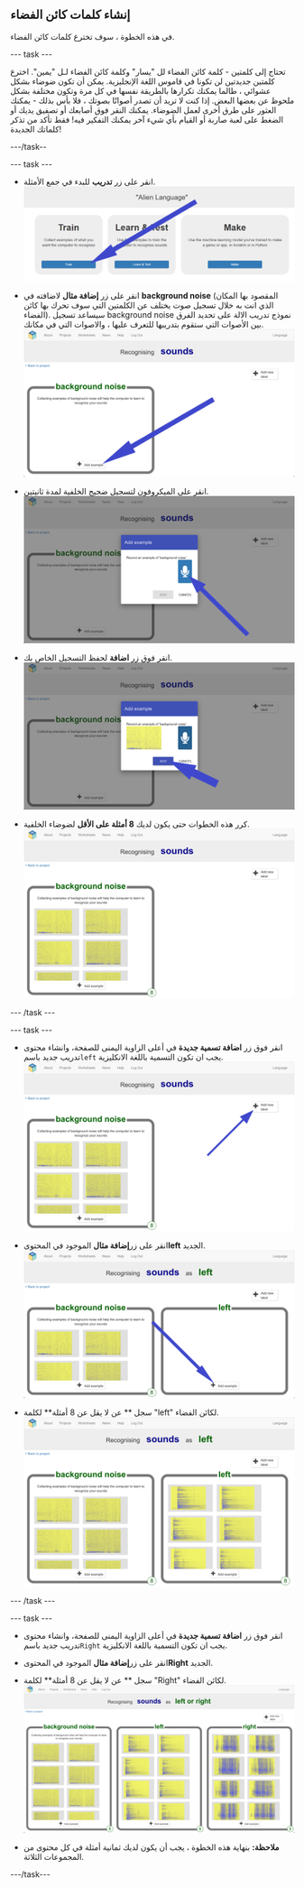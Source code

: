 ## إنشاء كلمات كائن الفضاء
في هذه الخطوة ، سوف تخترع كلمات كائن الفضاء.

--- task ---

تحتاج إلى كلمتين - كلمة كائن الفضاء لل "يسار" وكلمة كائن الفضاء لـل "يمين". اخترع كلمتين جديدتين لن تكونا في قاموس اللغة الإنجليزية. يمكن أن تكون ضوضاء بشكل عشوائي ، طالما يمكنك تكرارها بالطريقة نفسها في كل مرة وتكون مختلفة بشكل ملحوظ عن بعضها البعض. إذا كنت لا تريد أن تصدر أصواتًا بصوتك ، فلا بأس بذلك - يمكنك العثور على طرق أخرى لعمل الضوضاء. يمكنك النقر فوق أصابعك أو تصفيق يديك أو الضغط على لعبة صاربة أو القيام بأي شيء آخر يمكنك التفكير فيه! فقط تأكد من تذكر كلماتك الجديدة!

---/task--

--- task ---

+ انقر على زر **تدريب** للبدء في جمع الأمثلة. ![سهم يشير إلى زر ملحقات](images/click-train.png)

+ انقر على زر **إضافة مثال** لاضافته في **background noise** (المقصود بها المكان الذي انت به خلال تسجيل صوت يختلف عن الكلمتين التي سوف تحرك بها كائن الفضاء). سيساعد تسجيل background noise نموذج تدريب الالة على تحديد الفرق بين الأصوات التي ستقوم بتدريبها للتعرف عليها ، والاصوات التي في مكانك. ![سهم يشير إلى زر إضافة مثال](images/background-noise-annotated.png)

+ انقر على الميكروفون لتسجيل ضجيج الخلفية لمدة ثانيتين. ![السهم مشيرا إلى زر الميكروفون](images/add-example-annotated.png)

+ انقر فوق زر **اضافة** لحفظ التسجيل الخاص بك. ![سهم يشير إلى إضافة زر](images/save-example-annotated.png)

+ كرر هذه الخطوات حتى يكون لديك **8 أمثلة على الأقل** لضوضاء الخلفية. ![محتوى يحتوي على 8 امثلة](images/8-background.png)

--- /task ---

--- task ---

+ انقر فوق زر **اضافة تسمية جديدة** في أعلى الزاوية اليمنى للصفحة، وانشاء محتوى تدريب جديد باسم`left` يجب ان تكون التسمية باللغة الانكليزية. ![سهم يشير إلى زر إضافة تسمية جديدة](images/8-background-annotated.png)

+ انقر على زر**إضافة مثال** الموجود في المحتوى**left** الجديد. ![سهم يشير إلى زر إضافة مثال](images/left-empty-annotated.png)

+ سجل ** عن لا يقل عن 8 أمثلة** لكلمة "left" لكائن الفضاء. ![محتو يحتوي على 8 امثلة لكلمة اليسار](images/8-left.png)

--- /task ---


--- task ---

+ انقر فوق زر **اضافة تسمية جديدة** في أعلى الزاوية اليمنى للصفحة، وانشاء محتوى تدريب جديد باسم`Right` يجب ان تكون التسمية باللغة الانكليزية.

+ انقر على زر**إضافة مثال** الموجود في المحتوى**Right** الجديد.

+ سجل ** عن لا يقل عن 8 أمثلة** لكلمة "Right" لكائن الفضاء. ![محتو يحتوي على 8 امثلة لكلمة اليمين](images/8-right.png)

+ **ملاحظة:** بنهاية هذه الخطوة ، يجب أن يكون لديك ثمانية أمثلة في كل محتوى من المجموعات الثلاثة.

---/task---
